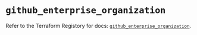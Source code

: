 # `github_enterprise_organization`

Refer to the Terraform Registory for docs: [`github_enterprise_organization`](https://registry.terraform.io/providers/integrations/github/5.43.0/docs/resources/enterprise_organization).
